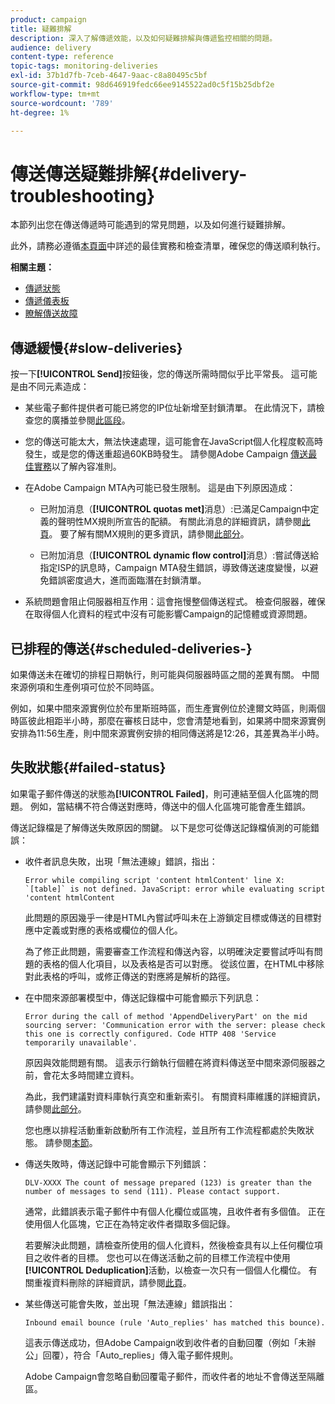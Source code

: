 ```yaml
---
product: campaign
title: 疑難排解
description: 深入了解傳遞效能，以及如何疑難排解與傳遞監控相關的問題。
audience: delivery
content-type: reference
topic-tags: monitoring-deliveries
exl-id: 37b1d7fb-7ceb-4647-9aac-c8a80495c5bf
source-git-commit: 98d646919fedc66ee9145522ad0c5f15b25dbf2e
workflow-type: tm+mt
source-wordcount: '789'
ht-degree: 1%

---
```


# 傳送傳送疑難排解{#delivery-troubleshooting}

本節列出您在傳送傳遞時可能遇到的常見問題，以及如何進行疑難排解。

此外，請務必遵循[本頁面](../../delivery/using/delivery-performances.md)中詳述的最佳實務和檢查清單，確保您的傳送順利執行。

**相關主題：**

* [傳遞狀態](../../delivery/using/delivery-statuses.md)
* [傳遞儀表板](../../delivery/using/delivery-dashboard.md)
* [瞭解傳送故障](../../delivery/using/understanding-delivery-failures.md)

## 傳遞緩慢{#slow-deliveries}

按一下&#x200B;**[!UICONTROL Send]**&#x200B;按鈕後，您的傳送所需時間似乎比平常長。 這可能是由不同元素造成：

* 某些電子郵件提供者可能已將您的IP位址新增至封鎖清單。 在此情況下，請檢查您的廣播並參閱[此區段](../../delivery/using/about-deliverability.md)。

* 您的傳送可能太大，無法快速處理，這可能會在JavaScript個人化程度較高時發生，或是您的傳送重超過60KB時發生。 請參閱Adobe Campaign [傳送最佳實務](../../delivery/using/delivery-best-practices.md)以了解內容准則。

* 在Adobe Campaign MTA內可能已發生限制。 這是由下列原因造成：

   * 已附加消息（**[!UICONTROL quotas met]**&#x200B;消息）:已滿足Campaign中定義的聲明性MX規則所宣告的配額。 有關此消息的詳細資訊，請參閱[此頁](../../delivery/using/deliverability-faq.md)。 要了解有關MX規則的更多資訊，請參閱[此部分](../../installation/using/email-deliverability.md#about-mx-rules)。

   * 已附加消息（**[!UICONTROL dynamic flow control]**&#x200B;消息）:嘗試傳送給指定ISP的訊息時，Campaign MTA發生錯誤，導致傳送速度變慢，以避免錯誤密度過大，進而面臨潛在封鎖清單。

* 系統問題會阻止伺服器相互作用：這會拖慢整個傳送程式。 檢查伺服器，確保在取得個人化資料的程式中沒有可能影響Campaign的記憶體或資源問題。

## 已排程的傳送{#scheduled-deliveries-}

如果傳送未在確切的排程日期執行，則可能與伺服器時區之間的差異有關。 中間來源例項和生產例項可位於不同時區。

例如，如果中間來源實例位於布里斯班時區，而生產實例位於達爾文時區，則兩個時區彼此相距半小時，那麼在審核日誌中，您會清楚地看到，如果將中間來源實例安排為11:56生產，則中間來源實例安排的相同傳送將是12:26，其差異為半小時。

## 失敗狀態{#failed-status}

如果電子郵件傳送的狀態為&#x200B;**[!UICONTROL Failed]**，則可連結至個人化區塊的問題。 例如，當結構不符合傳送對應時，傳送中的個人化區塊可能會產生錯誤。

傳送記錄檔是了解傳送失敗原因的關鍵。 以下是您可從傳送記錄檔偵測的可能錯誤：

* 收件者訊息失敗，出現「無法連線」錯誤，指出：

   ```
   Error while compiling script 'content htmlContent' line X: `[table]` is not defined. JavaScript: error while evaluating script 'content htmlContent
   ```

   此問題的原因幾乎一律是HTML內嘗試呼叫未在上游鎖定目標或傳送的目標對應中定義或對應的表格或欄位的個人化。

   為了修正此問題，需要審查工作流程和傳送內容，以明確決定要嘗試呼叫有問題的表格的個人化項目，以及表格是否可以對應。 從該位置，在HTML中移除對此表格的呼叫，或修正傳送的對應將是解析的路徑。

* 在中間來源部署模型中，傳送記錄檔中可能會顯示下列訊息：

   ```
   Error during the call of method 'AppendDeliveryPart' on the mid sourcing server: 'Communication error with the server: please check this one is correctly configured. Code HTTP 408 'Service temporarily unavailable'.
   ```

   原因與效能問題有關。 這表示行銷執行個體在將資料傳送至中間來源伺服器之前，會花太多時間建立資料。

   為此，我們建議對資料庫執行真空和重新索引。 有關資料庫維護的詳細資訊，請參閱[此部分](../../production/using/recommendations.md)。

   您也應以排程活動重新啟動所有工作流程，並且所有工作流程都處於失敗狀態。 請參閱[本節](../../workflow/using/scheduler.md)。

* 傳送失敗時，傳送記錄中可能會顯示下列錯誤：

   ```
   DLV-XXXX The count of message prepared (123) is greater than the number of messages to send (111). Please contact support.
   ```

   通常，此錯誤表示電子郵件中有個人化欄位或區塊，且收件者有多個值。 正在使用個人化區塊，它正在為特定收件者擷取多個記錄。

   若要解決此問題，請檢查所使用的個人化資料，然後檢查具有以上任何欄位項目之收件者的目標。 您也可以在傳送活動之前的目標工作流程中使用&#x200B;**[!UICONTROL Deduplication]**&#x200B;活動，以檢查一次只有一個個人化欄位。 有關重複資料刪除的詳細資訊，請參閱[此頁](../../workflow/using/deduplication.md)。

* 某些傳送可能會失敗，並出現「無法連線」錯誤指出：

   ```
   Inbound email bounce (rule 'Auto_replies' has matched this bounce).
   ```

   這表示傳送成功，但Adobe Campaign收到收件者的自動回覆（例如「未辦公」回覆），符合「Auto_replies」傳入電子郵件規則。

   Adobe Campaign會忽略自動回覆電子郵件，而收件者的地址不會傳送至隔離區。
